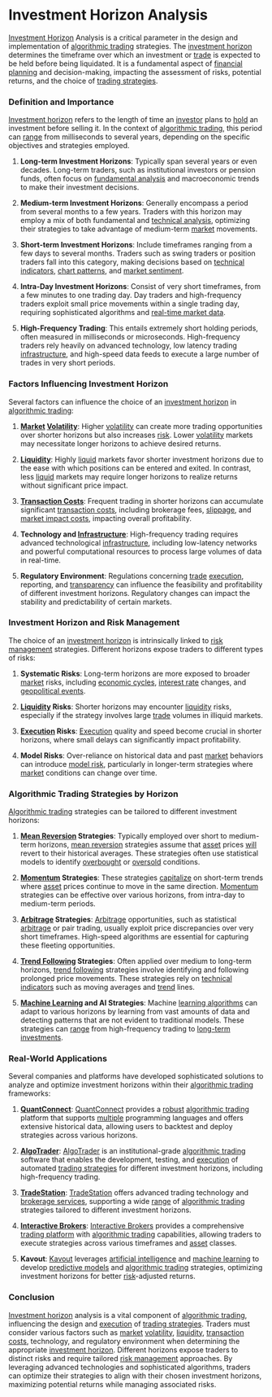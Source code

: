 # Investment Horizon Analysis

[Investment Horizon](../i/investment_horizon.md) Analysis is a critical parameter in the design and implementation of [algorithmic trading](../a/algorithmic_trading.md) strategies. The [investment horizon](../i/investment_horizon.md) determines the timeframe over which an investment or [trade](../t/trade.md) is expected to be held before being liquidated. It is a fundamental aspect of [financial planning](../f/financial_planning.md) and decision-making, impacting the assessment of risks, potential returns, and the choice of [trading strategies](../t/trading_strategies.md).

### Definition and Importance

[Investment horizon](../i/investment_horizon.md) refers to the length of time an [investor](../i/investor.md) plans to [hold](../h/hold.md) an investment before selling it. In the context of [algorithmic trading](../a/algorithmic_trading.md), this period can [range](../r/range.md) from milliseconds to several years, depending on the specific objectives and strategies employed. 

1. **Long-term Investment Horizons**: Typically span several years or even decades. Long-term traders, such as institutional investors or pension funds, often focus on [fundamental analysis](../f/fundamental_analysis.md) and macroeconomic trends to make their investment decisions.

2. **Medium-term Investment Horizons**: Generally encompass a period from several months to a few years. Traders with this horizon may employ a mix of both fundamental and [technical analysis](../t/technical_analysis.md), optimizing their strategies to take advantage of medium-term [market](../m/market.md) movements.

3. **Short-term Investment Horizons**: Include timeframes ranging from a few days to several months. Traders such as swing traders or position traders fall into this category, making decisions based on [technical indicators](../t/technical_indicators.md), [chart patterns](../c/chart_patterns.md), and [market sentiment](../m/market_sentiment.md).

4. **Intra-Day Investment Horizons**: Consist of very short timeframes, from a few minutes to one trading day. Day traders and high-frequency traders exploit small price movements within a single trading day, requiring sophisticated algorithms and [real-time market data](../r/real-time_market_data.md).

5. **High-Frequency Trading**: This entails extremely short holding periods, often measured in milliseconds or microseconds. High-frequency traders rely heavily on advanced technology, low latency trading [infrastructure](../i/infrastructure.md), and high-speed data feeds to execute a large number of trades in very short periods.

### Factors Influencing Investment Horizon

Several factors can influence the choice of an [investment horizon](../i/investment_horizon.md) in [algorithmic trading](../a/algorithmic_trading.md):

1. **[Market](../m/market.md) [Volatility](../v/volatility.md)**: Higher [volatility](../v/volatility.md) can create more trading opportunities over shorter horizons but also increases [risk](../r/risk.md). Lower [volatility](../v/volatility.md) markets may necessitate longer horizons to achieve desired returns.

2. **[Liquidity](../l/liquidity.md)**: Highly [liquid](../l/liquid.md) markets favor shorter investment horizons due to the ease with which positions can be entered and exited. In contrast, less [liquid](../l/liquid.md) markets may require longer horizons to realize returns without significant price impact.

3. **[Transaction Costs](../t/transaction_costs.md)**: Frequent trading in shorter horizons can accumulate significant [transaction costs](../t/transaction_costs.md), including brokerage fees, [slippage](../s/slippage.md), and [market impact costs](../m/market_impact_costs.md), impacting overall profitability.

4. **Technology and [Infrastructure](../i/infrastructure.md)**: High-frequency trading requires advanced technological [infrastructure](../i/infrastructure.md), including low-latency networks and powerful computational resources to process large volumes of data in real-time.

5. **Regulatory Environment**: Regulations concerning [trade](../t/trade.md) [execution](../e/execution.md), reporting, and [transparency](../t/transparency.md) can influence the feasibility and profitability of different investment horizons. Regulatory changes can impact the stability and predictability of certain markets.

### Investment Horizon and Risk Management

The choice of an [investment horizon](../i/investment_horizon.md) is intrinsically linked to [risk management](../r/risk_management.md) strategies. Different horizons expose traders to different types of risks:

1. **Systematic Risks**: Long-term horizons are more exposed to broader [market](../m/market.md) risks, including [economic cycles](../e/economic_cycles.md), [interest rate](../i/interest_rate.md) changes, and [geopolitical events](../g/geopolitical_events.md).

2. **[Liquidity](../l/liquidity.md) Risks**: Shorter horizons may encounter [liquidity](../l/liquidity.md) risks, especially if the strategy involves large [trade](../t/trade.md) volumes in illiquid markets.

3. **[Execution](../e/execution.md) Risks**: [Execution](../e/execution.md) quality and speed become crucial in shorter horizons, where small delays can significantly impact profitability.

4. **Model Risks**: Over-reliance on historical data and past [market](../m/market.md) behaviors can introduce [model risk](../m/model_risk.md), particularly in longer-term strategies where [market](../m/market.md) conditions can change over time.

### Algorithmic Trading Strategies by Horizon

[Algorithmic trading](../a/algorithmic_trading.md) strategies can be tailored to different investment horizons:

1. **[Mean Reversion](../m/mean_reversion.md) Strategies**: Typically employed over short to medium-term horizons, [mean reversion](../m/mean_reversion.md) strategies assume that [asset](../a/asset.md) prices [will](../w/will.md) revert to their historical averages. These strategies often use statistical models to identify [overbought](../o/overbought.md) or [oversold](../o/oversold.md) conditions.

2. **[Momentum](../m/momentum.md) Strategies**: These strategies [capitalize](../c/capitalize.md) on short-term trends where [asset](../a/asset.md) prices continue to move in the same direction. [Momentum](../m/momentum.md) strategies can be effective over various horizons, from intra-day to medium-term periods.

3. **[Arbitrage](../a/arbitrage.md) Strategies**: [Arbitrage](../a/arbitrage.md) opportunities, such as statistical [arbitrage](../a/arbitrage.md) or pair trading, usually exploit price discrepancies over very short timeframes. High-speed algorithms are essential for capturing these fleeting opportunities.

4. **[Trend Following](../t/trend_following.md) Strategies**: Often applied over medium to long-term horizons, [trend following](../t/trend_following.md) strategies involve identifying and following prolonged price movements. These strategies rely on [technical indicators](../t/technical_indicators.md) such as moving averages and [trend](../t/trend.md) lines.

5. **[Machine Learning](../m/machine_learning.md) and AI Strategies**: Machine [learning algorithms](../l/learning_algorithms_in_trading.md) can adapt to various horizons by learning from vast amounts of data and detecting patterns that are not evident to traditional models. These strategies can [range](../r/range.md) from high-frequency trading to [long-term investments](../l/long-term_investments.md).

### Real-World Applications

Several companies and platforms have developed sophisticated solutions to analyze and optimize investment horizons within their [algorithmic trading](../a/algorithmic_trading.md) frameworks:

1. **[QuantConnect](../q/quantconnect.md)**: [QuantConnect](https://www.quantconnect.com) provides a [robust](../r/robust.md) [algorithmic trading](../a/algorithmic_trading.md) platform that supports [multiple](../m/multiple.md) programming languages and offers extensive historical data, allowing users to backtest and deploy strategies across various horizons.

2. **[AlgoTrader](../a/algotrader.md)**: [AlgoTrader](https://www.algotrader.com) is an institutional-grade [algorithmic trading](../a/algorithmic_trading.md) software that enables the development, testing, and [execution](../e/execution.md) of automated [trading strategies](../t/trading_strategies.md) for different investment horizons, including high-frequency trading.

3. **[TradeStation](../t/tradestation.md)**: [TradeStation](https://www.tradestation.com) offers advanced trading technology and [brokerage services](../b/brokerage_services.md), supporting a wide [range](../r/range.md) of [algorithmic trading](../a/algorithmic_trading.md) strategies tailored to different investment horizons.

4. **[Interactive Brokers](../i/interactive_brokers.md)**: [Interactive Brokers](https://www.interactivebrokers.com) provides a comprehensive [trading platform](../t/trading_platform.md) with [algorithmic trading](../a/algorithmic_trading.md) capabilities, allowing traders to execute strategies across various timeframes and [asset](../a/asset.md) classes.

5. **Kavout**: [Kavout](https://www.kavout.com) leverages [artificial intelligence](../a/artificial_intelligence_in_trading.md) and [machine learning](../m/machine_learning.md) to develop [predictive models](../p/predictive_models_in_trading.md) and [algorithmic trading](../a/algorithmic_trading.md) strategies, optimizing investment horizons for better [risk](../r/risk.md)-adjusted returns.

### Conclusion

[Investment horizon](../i/investment_horizon.md) analysis is a vital component of [algorithmic trading](../a/algorithmic_trading.md), influencing the design and [execution](../e/execution.md) of [trading strategies](../t/trading_strategies.md). Traders must consider various factors such as [market](../m/market.md) [volatility](../v/volatility.md), [liquidity](../l/liquidity.md), [transaction costs](../t/transaction_costs.md), technology, and regulatory environment when determining the appropriate [investment horizon](../i/investment_horizon.md). Different horizons expose traders to distinct risks and require tailored [risk management](../r/risk_management.md) approaches. By leveraging advanced technologies and sophisticated algorithms, traders can optimize their strategies to align with their chosen investment horizons, maximizing potential returns while managing associated risks.
